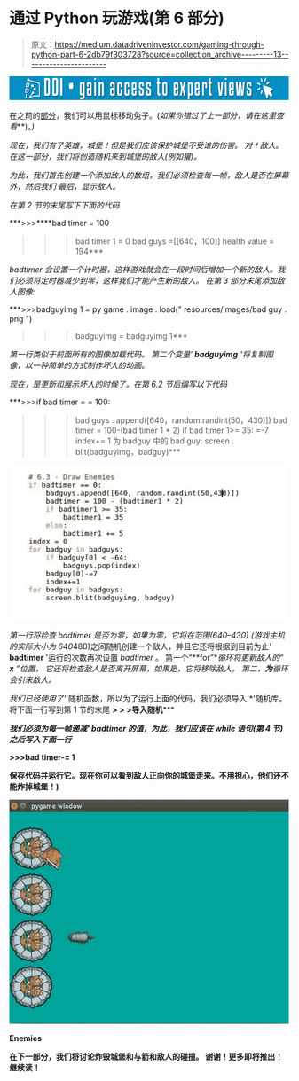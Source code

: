 # 通过 Python 玩游戏(第 6 部分)

> 原文：<https://medium.datadriveninvestor.com/gaming-through-python-part-6-2db79f303728?source=collection_archive---------13----------------------->

[![](img/c4276410c047e2aac78269e74bc13a91.png)](http://www.track.datadriveninvestor.com/1B9E)

在之前的[部分](https://medium.com/datadriveninvestor/gaming-through-python-part-5-a3df9c298952)，我们可以用鼠标移动兔子。(*如果你错过了上一部分，请在这里查看*[](https://medium.com/datadriveninvestor/gaming-through-python-part-5-a3df9c298952)**)。*)*

*现在，我们有了英雄，城堡！但是我们应该保护城堡不受谁的伤害。
对！敌人。在这一部分，我们将创造随机来到城堡的敌人(例如獾)。*

*为此，我们首先创建一个添加敌人的数组，我们必须检查每一帧，敌人是否在屏幕外，然后我们
最后，显示敌人。*

*在第 2 节的末尾写下下面的代码*

***>>>****bad timer = 100
>>>bad timer 1 = 0
>>>bad guys =[[640，100]]
>>>health value = 194***

*badtimer 会设置一个计时器，这样游戏就会在一段时间后增加一个新的敌人。我们必须将定时器减少到零，这样我们才能产生新的敌人。
在第 3 部分末尾添加敌人图像:*

***>>>badguyimg 1 = py game . image . load(" resources/images/bad guy . png ")
>>>badguyimg = badguyimg 1***

*第一行类似于前面所有的图像加载代码。
第二个变量' **badguyimg** '将复制图像，以一种简单的方式制作坏人的动画。*

*现在，是更新和展示坏人的时候了。在第 6.2 节后编写以下代码*

***>>>if bad timer = = 100:
>>>bad guys . append([640，random.randint(50，430)])
>>>bad timer = 100-(bad timer 1 * 2)
>>>if bad timer 1>= 35:
=-7
>>>index+= 1
>>>为 badguy 中的 bad guy:
>>>screen . blit(badguyimg，badguy)***

*![](img/901d0702f84577b31a091de9264510b2.png)*

*第一行将检查 *badtimer* 是否为零，如果为零，它将在范围(640–430)
(游戏主机的实际大小为 640*480)之间随机创建一个敌人，并且它还将根据到目前为止' **badtimer** '运行的次数再次设置 *badtimer* 。
第一个“**for”**循环将更新敌人的“ **x** ”位置，
它还将检查敌人是否离开屏幕，如果是，它将移除敌人。
第二，**为**循环会引来敌人。*

*我们已经使用了'*'随机函数，所以为了运行上面的代码，我们必须导入'*'随机库。
将下面一行写到第 1 节的末尾
**> > >导入随机*****

***我们必须为每一帧递减' **badtimer** 的值，为此，我们应该在 *while 语句*(第 4 节)之后写入下面一行***

****>>>bad timer-= 1****

**保存代码并运行它。现在你可以看到敌人正向你的城堡走来。不用担心，他们还不能炸掉城堡！)**

**![](img/8445fc4f012601a56278bf2ce8b8e0c2.png)**

**Enemies**

**在下一部分，我们将讨论炸毁城堡和与箭和敌人的碰撞。
谢谢！更多即将推出！
继续读！**